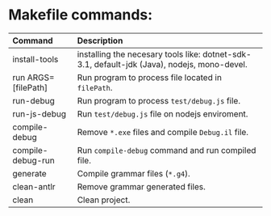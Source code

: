 
# Makefile commands:

| Command |Description|
|:-|:-|
|install-tools| installing the necesary tools like: dotnet-sdk-3.1, default-jdk (Java), nodejs, mono-devel. |
| run ARGS=[filePath]| Run program to process file located in `filePath`. |
| run-debug | Run program to process `test/debug.js` file. |
| run-js-debug | Run `test/debug.js` file on nodejs enviroment. |
| compile-debug | Remove `*.exe` files and compile `Debug.il` file. |
| compile-debug-run | Run `compile-debug` command and run compiled file. |
| generate | Compile grammar files (`*.g4`). |
| clean-antlr | Remove grammar generated files. |
| clean | Clean project. |
